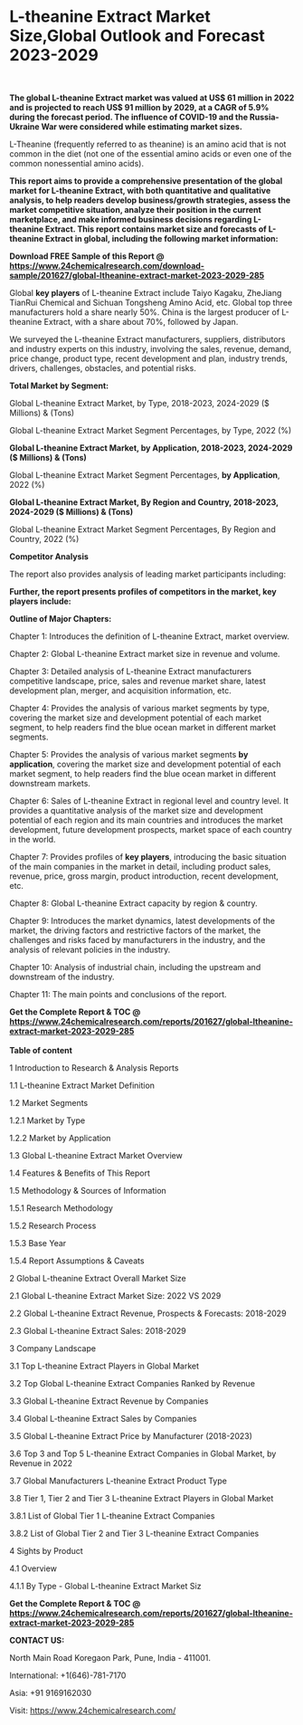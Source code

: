 <h1>L-theanine Extract Market Size,Global Outlook and Forecast 2023-2029</h1><br/><p><strong>The global L-theanine Extract market was valued at US$ 61 million in 2022 and is projected to reach US$ 91 million by 2029, at a <strong>CAGR</strong> of 5.9% during the forecast period. The influence of COVID-19 and the Russia-Ukraine War were considered while estimating market sizes.</strong></p><p>L-Theanine (frequently referred to as theanine) is an amino acid that is not common in the diet (not one of the essential amino acids or even one of the common nonessential amino acids).</p><p><strong>This report aims to provide a comprehensive presentation of the global market for L-theanine Extract, with both quantitative and qualitative analysis, to help readers develop business/growth strategies, assess the market competitive situation, analyze their position in the current marketplace, and make informed business decisions regarding L-theanine Extract. This report contains market size and forecasts of L-theanine Extract in global, including the following market information:</strong></p><div><b>Download FREE Sample of this Report @ <a href="https://www.24chemicalresearch.com/download-sample/201627/global-ltheanine-extract-market-2023-2029-285">https://www.24chemicalresearch.com/download-sample/201627/global-ltheanine-extract-market-2023-2029-285</a></b></div><p>Global <strong>key players</strong> of L-theanine Extract include Taiyo Kagaku, ZheJiang TianRui Chemical and Sichuan Tongsheng Amino Acid, etc. Global top three manufacturers hold a share nearly 50%. China is the largest producer of L-theanine Extract, with a share about 70%, followed by Japan.</p><p>We surveyed the L-theanine Extract manufacturers, suppliers, distributors and industry experts on this industry, involving the sales, revenue, demand, price change, product type, recent development and plan, industry trends, drivers, challenges, obstacles, and potential risks.</p><p><strong>Total Market by Segment:</strong></p><p>Global L-theanine Extract Market, by Type, 2018-2023, 2024-2029 ($ Millions) & (Tons)</p><p>Global L-theanine Extract Market Segment Percentages, by Type, 2022 (%)</p><p><strong>Global L-theanine Extract Market, <strong>by Application</strong>, 2018-2023, 2024-2029 ($ Millions) & (Tons)</strong></p><p>Global L-theanine Extract Market Segment Percentages, <strong>by Application</strong>, 2022 (%)</p><p><strong>Global L-theanine Extract Market, By Region and Country, 2018-2023, 2024-2029 ($ Millions) & (Tons)</strong></p><p>Global L-theanine Extract Market Segment Percentages, By Region and Country, 2022 (%)</p><p><strong>Competitor Analysis</strong></p><p>The report also provides analysis of leading market participants including:</p><p><strong>Further, the report presents profiles of competitors in the market, <strong>key players</strong> include:</strong></p><p><strong>Outline of Major Chapters:</strong></p><p>Chapter 1: Introduces the definition of L-theanine Extract, market overview.</p><p>Chapter 2: Global L-theanine Extract market size in revenue and volume.</p><p>Chapter 3: Detailed analysis of L-theanine Extract manufacturers competitive landscape, price, sales and revenue market share, latest development plan, merger, and acquisition information, etc.</p><p>Chapter 4: Provides the analysis of various market segments by type, covering the market size and development potential of each market segment, to help readers find the blue ocean market in different market segments.</p><p>Chapter 5: Provides the analysis of various market segments <strong>by application</strong>, covering the market size and development potential of each market segment, to help readers find the blue ocean market in different downstream markets.</p><p>Chapter 6: Sales of L-theanine Extract in regional level and country level. It provides a quantitative analysis of the market size and development potential of each region and its main countries and introduces the market development, future development prospects, market space of each country in the world.</p><p>Chapter 7: Provides profiles of <strong>key players</strong>, introducing the basic situation of the main companies in the market in detail, including product sales, revenue, price, gross margin, product introduction, recent development, etc.</p><p>Chapter 8: Global L-theanine Extract capacity by region & country.</p><p>Chapter 9: Introduces the market dynamics, latest developments of the market, the driving factors and restrictive factors of the market, the challenges and risks faced by manufacturers in the industry, and the analysis of relevant policies in the industry.</p><p>Chapter 10: Analysis of industrial chain, including the upstream and downstream of the industry.</p><p>Chapter 11: The main points and conclusions of the report.</p><div><b>Get the Complete Report & TOC @ <a href="https://www.24chemicalresearch.com/reports/201627/global-ltheanine-extract-market-2023-2029-285">https://www.24chemicalresearch.com/reports/201627/global-ltheanine-extract-market-2023-2029-285</a></b></div><br><b>Table of content</b><p>1 Introduction to Research & Analysis Reports<br />
 
  1.1 L-theanine Extract Market Definition<br />
 
  1.2 Market Segments<br />
 
  1.2.1 Market by Type<br />
 
  1.2.2 Market by Application<br />
 
  1.3 Global L-theanine Extract Market Overview<br />
 
  1.4 Features & Benefits of This Report<br />
 
  1.5 Methodology & Sources of Information<br />
 
  1.5.1 Research Methodology<br />
 
  1.5.2 Research Process<br />
 
  1.5.3 Base Year<br />
 
  1.5.4 Report Assumptions & Caveats<br />
 
 2 Global L-theanine Extract Overall Market Size<br />
 
  2.1 Global L-theanine Extract Market Size: 2022 VS 2029<br />
 
  2.2 Global L-theanine Extract Revenue, Prospects & Forecasts: 2018-2029<br />
 
  2.3 Global L-theanine Extract Sales: 2018-2029<br />
 
 3 Company Landscape<br />
 
  3.1 Top L-theanine Extract Players in Global Market<br />
 
  3.2 Top Global L-theanine Extract Companies Ranked by Revenue<br />
 
  3.3 Global L-theanine Extract Revenue by Companies<br />
 
  3.4 Global L-theanine Extract Sales by Companies<br />
 
  3.5 Global L-theanine Extract Price by Manufacturer (2018-2023)<br />
 
  3.6 Top 3 and Top 5 L-theanine Extract Companies in Global Market, by Revenue in 2022<br />
 
  3.7 Global Manufacturers L-theanine Extract Product Type<br />
 
  3.8 Tier 1, Tier 2 and Tier 3 L-theanine Extract Players in Global Market<br />
 
  3.8.1 List of Global Tier 1 L-theanine Extract Companies<br />
 
  3.8.2 List of Global Tier 2 and Tier 3 L-theanine Extract Companies<br />
 
 4 Sights by Product<br />
 
  4.1 Overview<br />
 
  4.1.1 By Type - Global L-theanine Extract Market Siz<br><div><b>Get the Complete Report & TOC @ <a href="https://www.24chemicalresearch.com/reports/201627/global-ltheanine-extract-market-2023-2029-285">https://www.24chemicalresearch.com/reports/201627/global-ltheanine-extract-market-2023-2029-285</a></b></div></p>
 
 <b>CONTACT US:</b><br>
 
 North Main Road Koregaon Park, Pune, India - 411001.<br/>
 
 International: +1(646)-781-7170<br/>
 
 Asia: +91 9169162030<br/>
 
 Visit: <a href="https://www.24chemicalresearch.com/">https://www.24chemicalresearch.com/</a>
 
 <br>